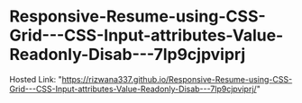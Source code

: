 # Responsive-Resume-using-CSS-Grid---CSS-Input-attributes-Value-Readonly-Disab---7lp9cjpviprj


Hosted Link: "https://rizwana337.github.io/Responsive-Resume-using-CSS-Grid---CSS-Input-attributes-Value-Readonly-Disab---7lp9cjpviprj/"
